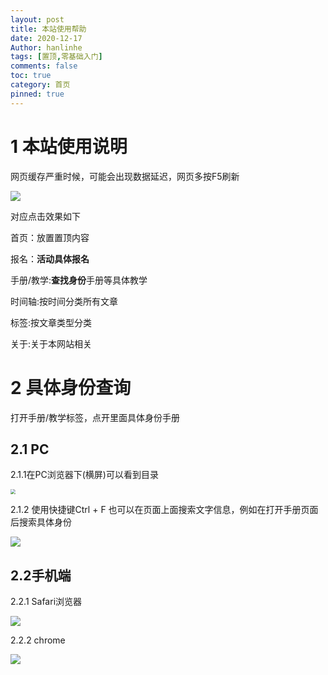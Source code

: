 ```yaml
---
layout: post
title: 本站使用帮助
date: 2020-12-17
Author: hanlinhe 
tags: [置顶,零基础入门]
comments: false
toc: true
category: 首页
pinned: true
---
```


# 1 本站使用说明

网页缓存严重时候，可能会出现数据延迟，网页多按F5刷新

![](https://i.loli.net/2020/12/18/n4rpXaSwK8tD3Oy.png)

对应点击效果如下

首页：放置置顶内容

报名：**活动具体报名**

手册/教学:**查找身份**手册等具体教学

时间轴:按时间分类所有文章

标签:按文章类型分类

关于:关于本网站相关

# 2 具体身份查询

打开手册/教学标签，点开里面具体身份手册

## 2.1 PC

2.1.1在PC浏览器下(横屏)可以看到目录

<img src="https://i.loli.net/2020/12/17/4C7vMkmg2KAzQwh.png" style="zoom:50%;" />

2.1.2 使用快捷键Ctrl + F 也可以在页面上面搜索文字信息，例如在打开手册页面后搜索具体身份

![](https://i.loli.net/2020/12/16/JQyb7XeZN1PzkrE.png)

## 2.2手机端

2.2.1 Safari浏览器

![](https://i.loli.net/2020/12/16/Q23Kilz9k6OJE4X.png)

2.2.2 chrome

![](https://i.loli.net/2020/12/16/2yf3P1HKag5bmXZ.png)

